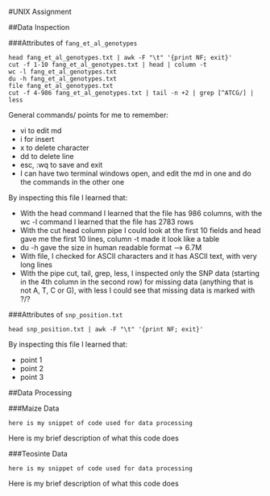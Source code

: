 #UNIX Assignment

##Data Inspection

###Attributes of `fang_et_al_genotypes`

```
head fang_et_al_genotypes.txt | awk -F "\t" '{print NF; exit}'
cut -f 1-10 fang_et_al_genotypes.txt | head | column -t
wc -l fang_et_al_genotypes.txt
du -h fang_et_al_genotypes.txt
file fang_et_al_genotypes.txt
cut -f 4-986 fang_et_al_genotypes.txt | tail -n +2 | grep [^ATCG/] | less
```
General commands/ points for me to remember: 
* vi to edit md 
* i for insert
* x to delete character 
* dd to delete line
* esc, :wq to save and exit
* I can have two terminal windows open, and edit the md in one and do the commands in the other one

By inspecting this file I learned that:

* With the head command I learned that the file has 986 columns, with the wc -l command I learned that the file has 2783 rows
* With the cut head column pipe I could look at the first 10 fields and head gave me the first 10 lines, column -t made it look like a table  
* du -h gave the size in human readable format --> 6.7M 
* With file, I checked for ASCII characters and it has ASCII text, with very long lines
* With the pipe cut, tail, grep, less, I inspected only the SNP data (starting in the 4th column in the second row) for missing data (anything that is not A, T, C or G), with less I could see that missing data is marked with ?/? 
 

###Attributes of `snp_position.txt`

```
head snp_position.txt | awk -F "\t" '{print NF; exit}'

```

By inspecting this file I learned that:

* point 1
* point 2
* point 3

##Data Processing

###Maize Data

```
here is my snippet of code used for data processing
```

Here is my brief description of what this code does


###Teosinte Data

```
here is my snippet of code used for data processing
```

Here is my brief description of what this code does
